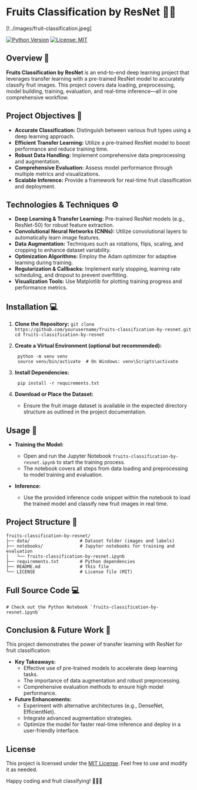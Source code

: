# Fruits Classification by ResNet 🍏🍊

[!../images/fruit-classification.jpeg]

[![Python Version](https://img.shields.io/badge/python-3.7%2B-blue.svg)](https://www.python.org/)
[![License: MIT](https://img.shields.io/badge/License-MIT-yellow.svg)](LICENSE)

## Overview 🚀
**Fruits Classification by ResNet** is an end-to-end deep learning project that leverages transfer learning with a pre-trained ResNet model to accurately classify fruit images. This project covers data loading, preprocessing, model building, training, evaluation, and real-time inference—all in one comprehensive workflow.

## Project Objectives 🎯
- **Accurate Classification:** Distinguish between various fruit types using a deep learning approach.
- **Efficient Transfer Learning:** Utilize a pre-trained ResNet model to boost performance and reduce training time.
- **Robust Data Handling:** Implement comprehensive data preprocessing and augmentation.
- **Comprehensive Evaluation:** Assess model performance through multiple metrics and visualizations.
- **Scalable Inference:** Provide a framework for real-time fruit classification and deployment.

## Technologies & Techniques ⚙️
- **Deep Learning & Transfer Learning:** Pre-trained ResNet models (e.g., ResNet-50) for robust feature extraction.
- **Convolutional Neural Networks (CNNs):** Utilize convolutional layers to automatically learn image features.
- **Data Augmentation:** Techniques such as rotations, flips, scaling, and cropping to enhance dataset variability.
- **Optimization Algorithms:** Employ the Adam optimizer for adaptive learning during training.
- **Regularization & Callbacks:** Implement early stopping, learning rate scheduling, and dropout to prevent overfitting.
- **Visualization Tools:** Use Matplotlib for plotting training progress and performance metrics.

## Installation 💻

1. **Clone the Repository:**
        ```
        git clone https://github.com/yourusername/fruits-classification-by-resnet.git
        cd fruits-classification-by-resnet
        ```

2. **Create a Virtual Environment (optional but recommended):**

        python -m venv venv
        source venv/bin/activate  # On Windows: venv\Scripts\activate

3. **Install Dependencies:**

        pip install -r requirements.txt

4. **Download or Place the Dataset:**
   - Ensure the fruit image dataset is available in the expected directory structure as outlined in the project documentation.

## Usage 🚀

- **Training the Model:**
  - Open and run the Jupyter Notebook `fruits-classification-by-resnet.ipynb` to start the training process.
  - The notebook covers all steps from data loading and preprocessing to model training and evaluation.

- **Inference:**
  - Use the provided inference code snippet within the notebook to load the trained model and classify new fruit images in real time.

## Project Structure 📂

    fruits-classification-by-resnet/
    ├── data/                   # Dataset folder (images and labels)
    ├── notebooks/              # Jupyter notebooks for training and evaluation
    │   └── fruits-classification-by-resnet.ipynb
    ├── requirements.txt        # Python dependencies
    ├── README.md               # This file
    └── LICENSE                 # License file (MIT)

## Full Source Code 💻

    # Check out the Python Notebook `fruits-classification-by-resnet.ipynb`

## Conclusion & Future Work 🎉
This project demonstrates the power of transfer learning with ResNet for fruit classification:
- **Key Takeaways:**
  - Effective use of pre-trained models to accelerate deep learning tasks.
  - The importance of data augmentation and robust preprocessing.
  - Comprehensive evaluation methods to ensure high model performance.
- **Future Enhancements:**
  - Experiment with alternative architectures (e.g., DenseNet, EfficientNet).
  - Integrate advanced augmentation strategies.
  - Optimize the model for faster real-time inference and deploy in a user-friendly interface.

## License
This project is licensed under the [MIT License](LICENSE). Feel free to use and modify it as needed.

Happy coding and fruit classifying! 🍎🤖✨
